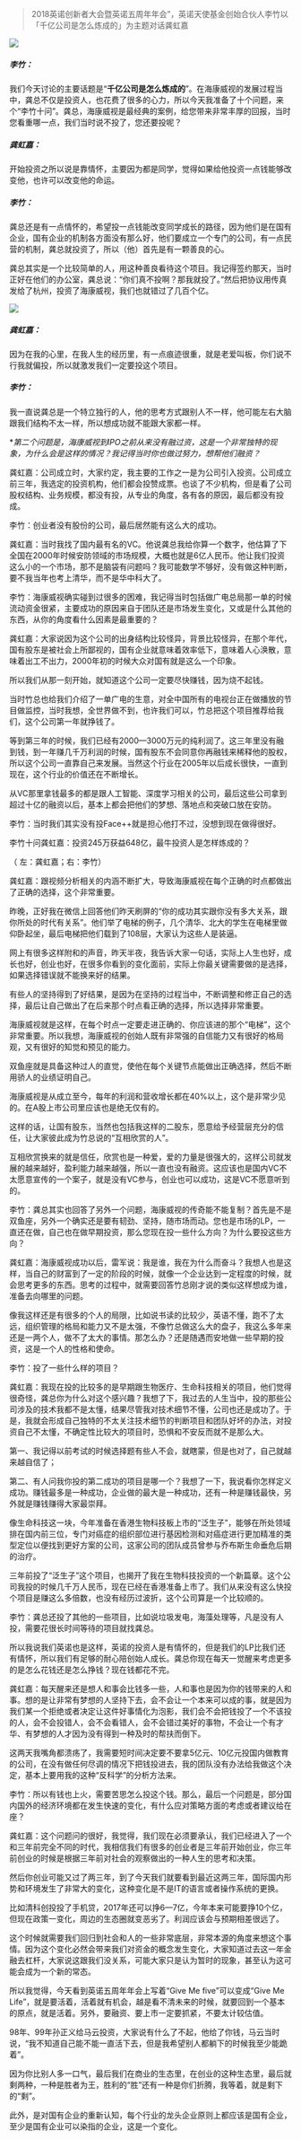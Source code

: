 >  2018英诺创新者大会暨英诺五周年年会”，英诺天使基金创始合伙人李竹以「千亿公司是怎么炼成的」为主题对话龚虹嘉

![](./_image/2019-04-25-23-44-29.png)

##### 李竹：
我们今天讨论的主要话题是“**千亿公司是怎么炼成的**”。在海康威视的发展过程当中，龚总不仅是投资人，也花费了很多的心力，所以今天我准备了十个问题，来个“李竹十问”。龚总，海康威视是最经典的案例，给您带来非常丰厚的回报，当时您看重哪一点，我们当时说不投了，您还要投呢？
##### 龚虹嘉：
开始投资之所以说是靠情怀，主要因为都是同学，觉得如果给他投资一点钱能够改变他，也许可以改变他的命运。
##### 李竹：
龚总还是有一点情怀的，希望投一点钱能改变同学成长的路径，因为他们是在国有企业，国有企业的机制各方面没有那么好，他们要成立一个专门的公司，有一点民营的机制，龚总就投资了，所以（他）首先是有一颗善良的心。

龚总其实是一个比较简单的人，用这种善良看待这个项目。我记得签约那天，当时正好在他们的办公室，龚总说：“你们真不投啊？那我就投了。”然后把协议用传真发给了杭州，投资了海康威视，我们也就错过了几百个亿。

![](./_image/2019-04-25-23-41-59.png)


##### 龚虹嘉：
因为在我的心里，在我人生的经历里，有一点痕迹很重，就是老爱叫板，你们说不行我就偏投，所以就激发我们一定要投这个项目。

##### 李竹：

我一直说龚总是一个特立独行的人，他的思考方式跟别人不一样，他可能左右大脑跟我们结构不太一样，所以想成功就不能跟大家都一样。

**第二个问题是，海康威视到IPO之前从来没有融过资，这是一个非常独特的现象，为什么会是这样的情况？我记得当时你也做过努力，想帮他们融资？*

龚虹嘉：公司成立时，大家约定，我主要的工作之一是为公司引入投资。公司成立前三年，我选定的投资机构，他们都会投赞成票。也谈了不少机构，但是看了公司股权结构、业务规模，都没有投，从专业的角度，各有各的原因，最后都没有投成。

李竹：创业者没有股份的公司，最后居然能有这么大的成功。

龚虹嘉：当时我找了国内最有名的VC。他说龚总我给你算一个数字，他估算了下全国在2000年时候安防领域的市场规模，大概也就是6亿人民币。他让我们投资这么小的一个市场，那不是脑袋有问题吗？我可能数学不够好，没有做这种判断，要不我当年也考上清华，而不是华中科大了。

李竹：海康威视确实碰到过很多的困难，我记得当时包括做广电总局那一单的时候流动资金很紧，主要成功的原因来自于团队还是市场发生变化，又或是什么其他的东西，从你的角度看什么因素是最重要的？

龚虹嘉：大家说因为这个公司的出身结构比较怪异，背景比较怪异，在那个年代，国有股东是被社会上所鄙视的，国有企业就意味着效率低下，意味着人心涣散，意味着出工不出力，2000年初的时候大众对国有就是这么一个印象。

所以我们从那一刻开始，就知道这个公司一定要尽快赚钱，因为烧不起钱。

当时竹总也给我们介绍了一单广电的生意，对全中国所有的电视台正在做播放的节目做监控，当时我想，全世界做不到，也许我们可以，竹总把这个项目推荐给我们，这个公司第一年就挣钱了。

等到第三年的时候，我们已经有2000—3000万元的纯利润了。这三年里没有融到钱，到一年赚几千万利润的时候，国有股东不会同意你再融钱来稀释他的股权，所以这个公司一直靠自己来发展。当然这个行业在2005年以后成长很快，一直到现在，这个行业的价值还在不断增长。

从VC那里拿钱最多的都是跟人工智能、深度学习相关的公司，最后这些公司拿到超过十亿的融资以后，基本上都会把他们的梦想、落地点和突破口放在安防。

李竹：当时我们其实没有投Face++就是担心他打不过，没想到现在做得很好。

李竹十问龚虹嘉：投资245万获益648亿，最牛投资人是怎样炼成的？ 

（ 左：龚虹嘉；右：李竹）

龚虹嘉：跟视频分析相关的内涵不断扩大，导致海康威视在每个正确的时点都做出了正确的选择，这个非常重要。

昨晚，正好我在微信上回答他们昨天刷屏的“你的成功其实跟你没有多大关系，跟你所处的时代有关系”。他们举了电梯的例子，几个清华、北大的学生在电梯里做仰卧起坐，最后电梯把他们载到了108层，大家认为这些人是装逼。

网上有很多这样附和的声音，昨天半夜，我告诉大家一句话，实际上人生也好，成长也好，创业也好，在很多你看到的变化面前，实际上你最关键需要做的是选择，如果选择错误就不能换来好的结果。

有些人的坚持得到了好结果，是因为在坚持的过程当中，不断调整和修正自己的选择，最后让自己做出了在后来那个时点看正确的选择，所以选择非常重要。

海康威视就是这样，在每个时点一定要走进正确的、你应该进的那个“电梯”，这个非常重要。所以我想，海康威视的创始人既有非常强的自信能力又有很好的格局观，又有很好的知觉和预见的能力。

双鱼座就是具备这种过人的直觉，使他在每个关键节点能做出正确选择，然后不断用骄人的业绩证明自己。

海康威视是从成立至今，每年的利润和营收增长都在40%以上，这个是非常少见的。在A股上市公司里应该也是绝无仅有的。

这样的话，让国有股东，当然也包括我这样的二股东，愿意给予经营层充分的信任，让大家彼此成为竹总说的“互相欣赏的人”。

互相欣赏换来的就是信任，欣赏也是一种爱，爱的力量是很强大的，这样公司就发展的越来越好，盈利能力越来越强，所以一直也没有融资。这应该也是国内VC不太愿意宣传的一个案子，就是没有VC参与，创业也可以成功，这是VC不愿意听到的。

李竹：龚总其实也回答了另外一个问题，海康威视的传奇能不能复制？首先是不是双鱼座，另外一个确实还是要有韧劲、坚持，随市场而动。您也是市场的LP，一直还在做，自己也在做早期投资，那么您现在投一些什么方向？为什么要投这些方向？

龚虹嘉：海康威视成功以后，雷军说：我是谁，我在为什么而奋斗？我想人也是这样，当自己的财富到了一定的阶段的时候，就像一个企业达到一定程度的时候，就会思考更多的东西。思考的过程中，就需要回答竹总刚才说的类似这样想成为谁，准备去向哪里的问题。

像我这样还是有很多的个人的局限，比如说书读的比较少，英语不懂，跑不了太远，组织管理的格局和能力又不是太强，不像竹总做这么大的盘子，我这么多年来还是一两个人，做不了太大的事情。那怎么办？还是随遇而安地做一些早期的投资，这是一个人的性格和使命。

李竹：投了一些什么样的项目？

龚虹嘉：我现在投的比较多的是早期跟生物医疗、生命科技相关的项目，他们觉得很奇怪，龚总你为什么对这个感兴趣？我想了下，我过去的人生当中，投的那些公司涉及的技术我都不是太懂，结果尽管我对技术细节不懂，公司也还是成功了。于是，我就会形成自己独特的不太关注技术细节的判断项目和团队好坏的办法，对投资自己不太懂，不确定性比较大的项目时，恐惧和不安反而就不是那么大。

第一、我记得以前考试的时候选择题有些人不会，就瞎蒙，但是也对了，自己就越来越自信了；

第二、有人问我你投的第二成功的项目是哪一个？我想了一下，我说看你怎样定义成功。赚钱最多是一种成功，企业做的最大是一种成功，还有一种是赚钱最快，另外就是赚钱赚得大家最崇拜。

像生命科技这一块，今年准备在香港生物科技板上市的“泛生子”，能够在所处领域排在国内前三位，专门对癌症的组织部位进行基因检测和对癌症进行更加精准的类型定位以便找到更好方案的公司，这家公司的团队成员曾参与乔布斯生命垂危后期的治疗。

三年前投了“泛生子”这个项目，也揭开了我在生物科技投资的一个新篇章。这个公司我投的时候几千万人民币，现在已经在香港准备上市了。我们从来没有这么快投个项目是赚这么多倍数，也没有经历过波折，这个公司算是一个比较顺的。

李竹：龚总还投了其他的一些项目，比如说垃圾发电，海藻处理等，凡是没有人投，需要花很长时间等待的项目就找龚总。

所以我说我们英诺也是这样，英诺的投资人是有情怀的，但是我们的LP比我们还有情怀，所以我们有足够的耐心陪创始人成长。龚总你现在每天一觉醒来考虑更多的是怎么花钱还是怎么挣钱？现在钱都花不完。

龚虹嘉：每天醒来还是想人和事会比钱多一些，人和事也是因为你的钱带来的人和事。想的是让非常有梦想的人坚持下去，会不会让一个本来可以成的事，就是因为我们某一个拒绝或者决定让这件好事情化为泡影，我们会不会把钱投了一个不该投的人，会不会投错人，会不会看错人，会不会错过美好的事物，不会让一个有才华、有梦想的人才因为没有得到一种及时的帮扶而倒下。

这两天我嘴角都溃疡了，我需要短时间决定要不要拿5亿元、10亿元投国内做教育的公司，在没有做任何尽调的情况下把钱投进去，我的团队没有办法给我做这个决定，基本上要用我的这种“反科学”的分析方法来。

李竹：所以有钱也上火，需要苦思怎么投这个钱。那么，最后一个问题是，部分国内国外的经济环境都在发生快速的变化，有什么应对策略方面的考虑或者建议给在座？

龚虹嘉：这个问题问的很好，我觉得，我们现在必须要承认，我们已经进入了一个和三年前完全不同的时代，我相信我们有很多的创业者是三年前开始创业，你三年前创业的时候是根据三年前对社会的观察做出的一种人生的思考和决策。

然后你创业可能又过了两三年，到了今天我们就要看到最近这两三年，国际国内形势和环境发生了非常大的变化，这种变化是不是IT的语言或者操作系统的更换。

比如清科创投投了手机贷，2017年还可以挣6—7亿，今年本来可能要挣10个亿，但现在政策一变化，周边的生态圈就变恶劣了。利润应该会与预期相差很远了。

这个时候就需要我们回归到社会和人的一些非常底层，非常本源的角度来想这个事情。因为这个变化必然会带来我们对资金的概念发生变化，大家知道过去这一年金融去杠杆，大家说这跟我们没关系，可能大家只是认为暂时的现象，甚至认为这可能会成为一个新的常态。

所以我觉得，今天看到英诺五周年年会上写着“Give Me five”可以变成“Give Me Life”，就是要活着，活着就有机会，越是看不清未来的时候，就要回到一个基本的原点，就是活着。另外，要融资、要上市一定要抓紧，不要太计较估值。

98年、99年孙正义给马云投资，大家说有什么了不起，他给了你钱，马云当时说，“我不知道自己能不能一直活下去，但是我希望别人都躺下的时候我至少能跪着”。

因为你比别人多一口气，最后我们在商业的生态里，在创业的这种生态里，最后就剩两种，一种是胜者为王，胜利的“胜”还有一种是你们折腾，我等着，就是剩下的“剩”。

此外，是对国有企业的重新认知，每个行业的龙头企业原则上都应该是国有企业，至少是国有企业可以染指的企业，这是一个变化。